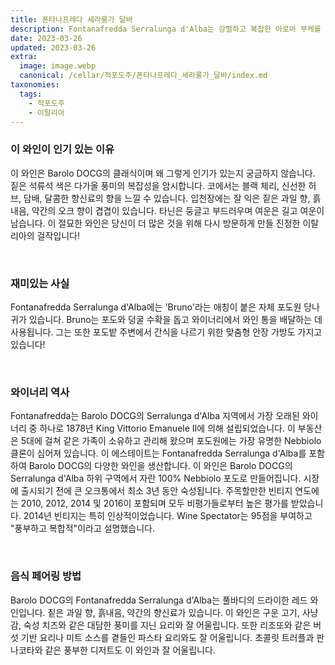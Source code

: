 ```yaml
---
title: 폰타나프레다 세라룽가 달바
description: Fontanafredda Serralunga d'Alba는 강렬하고 복잡한 아로마 부케를 제공하는 독특하고 흥미로운 와인입니다. 짙은 루비색을 띠며 잘 익은 체리, 말린 허브, 감초, 가죽, 담배, 트러플 향이 특징인 풍부하고 풀바디한 풍미 프로필이 특징입니다. 탄닌은 단단하면서도 부드러우며 여운은 길고 지속됩니다. 매우 인기 있는 이 이탈리아 레드 와인은 특별한 날이나 식사와 함께 즐기기에 탁월한 선택입니다.
date: 2023-03-26
updated: 2023-03-26
extra:
  image: image.webp
  canonical: /cellar/적포도주/폰타나프레다_세라룽가_달바/index.md
taxonomies:
  tags: 
    - 적포도주
    - 이탈리아
---
```


### 이 와인이 인기 있는 이유

이 와인은 Barolo DOCG의 클래식이며 왜 그렇게 인기가 있는지 궁금하지 않습니다. 짙은 석류석 색은 다가올 풍미의 복잡성을 암시합니다. 코에서는 블랙 체리, 신선한 허브, 담배, 달콤한 향신료의 향을 느낄 수 있습니다. 입천장에는 잘 익은 짙은 과일 향, 흙내음, 약간의 오크 향이 겹겹이 있습니다. 타닌은 둥글고 부드러우며 여운은 길고 여운이 남습니다. 이 절묘한 와인은 당신이 더 많은 것을 위해 다시 방문하게 만들 진정한 이탈리아의 걸작입니다!

&nbsp;  

### 재미있는 사실

Fontanafredda Serralunga d'Alba에는 'Bruno'라는 애칭이 붙은 자체 포도원 당나귀가 있습니다. Bruno는 포도와 덩굴 수확을 돕고 와이너리에서 와인 통을 배달하는 데 사용됩니다. 그는 또한 포도밭 주변에서 간식을 나르기 위한 맞춤형 안장 가방도 가지고 있습니다!

&nbsp;  

### 와이너리 역사

Fontanafredda는 Barolo DOCG의 Serralunga d'Alba 지역에서 가장 오래된 와이너리 중 하나로 1878년 King Vittorio Emanuele II에 의해 설립되었습니다. 이 부동산은 5대에 걸쳐 같은 가족이 소유하고 관리해 왔으며 포도원에는 가장 유명한 Nebbiolo 클론이 심어져 있습니다. 이 에스테이트는 Fontanafredda Serralunga d'Alba를 포함하여 Barolo DOCG의 다양한 와인을 생산합니다. 이 와인은 Barolo DOCG의 Serralunga d'Alba 하위 구역에서 자란 100% Nebbiolo 포도로 만들어집니다. 시장에 출시되기 전에 큰 오크통에서 최소 3년 동안 숙성됩니다. 주목할만한 빈티지 연도에는 2010, 2012, 2014 및 2016이 포함되며 모두 비평가들로부터 높은 평가를 받았습니다. 2014년 빈티지는 특히 인상적이었습니다. Wine Spectator는 95점을 부여하고 "풍부하고 복합적"이라고 설명했습니다.

&nbsp;  

### 음식 페어링 방법

Barolo DOCG의 Fontanafredda Serralunga d'Alba는 풀바디의 드라이한 레드 와인입니다. 짙은 과일 향, 흙내음, 약간의 향신료가 있습니다. 이 와인은 구운 고기, 사냥감, 숙성 치즈와 같은 대담한 풍미를 지닌 요리와 잘 어울립니다. 또한 리조또와 같은 버섯 기반 요리나 미트 소스를 곁들인 파스타 요리와도 잘 어울립니다. 초콜릿 트러플과 판나코타와 같은 풍부한 디저트도 이 와인과 잘 어울립니다.

&nbsp;  
